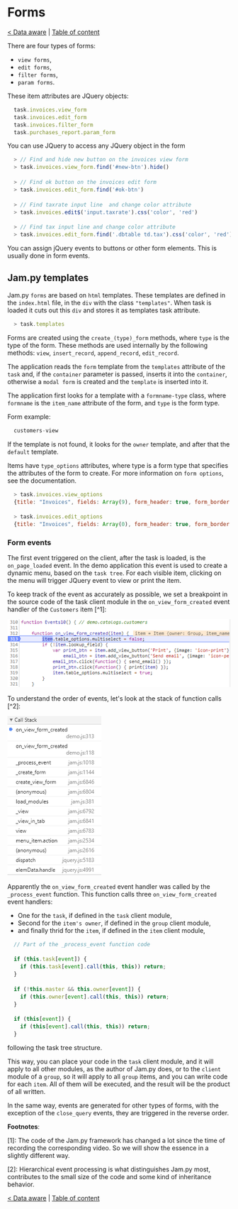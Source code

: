 
# Forms

[< Data aware](data_aware.md) | [Table of content](index.md)

There are four types of forms:

- `view forms`,
- `edit forms`,
- `filter forms`,
- `param forms`.

These item attributes are JQuery objects:

```js
  task.invoices.view_form
  task.invoices.edit_form
  task.invoices.filter_form
  task.purchases_report.param_form
```

You can use JQuery to access any JQuery object in the form

```js
  > // Find and hide new button on the invoices view form
  > task.invoices.view_form.find('#new-btn').hide()

  > // Find ok button on the invoices edit form
  > task.invoices.edit_form.find('#ok-btn')

  > // Find taxrate input line  and change color attribute
  > task.invoices.edit$('input.taxrate').css('color', 'red')

  > // Find tax input line and change color attribute
  > task.invoices.edit_form.find('.dbtable td.tax').css('color', 'red')
```

You can assign jQuery events to buttons or other form elements. This is usually done in form events.

## Jam.py templates

Jam.py `forms` are based on `html` templates. These templates are defined in the `index.html` file, in the `div` with the class `"templates"`. When task is loaded it cuts out this `div` and stores it as templates task attribute.

```js
  > task.templates
```

Forms are created using the `create_(type)_form` methods, where `type` is the type of the form. These methods are used internally by the following methods: `view`, `insert_record`, `append_record`, `edit_record`.

The application reads the `form` template from the `templates` attribute of the `task` and, if the `container` parameter is passed, inserts it into the `container`, otherwise a `modal form` is created and the `template` is inserted into it.

The application first looks for a template with a `formname-type` class, where `formname` is the `item_name` attribute of the form, and `type` is the form type.

Form example:

```js
  customers-view
```

If the template is not found, it looks for the `owner` template, and after that the `default` template.

Items have `type_options` attributes, where type is a form type that specifies the attributes of the form to create. For more information on `form options`, see the documentation.

```js
  > task.invoices.view_options
  {title: "Invoices", fields: Array(9), form_header: true, form_border: true, close_button: true,...}

  > task.invoices.edit_options
  {title: "Invoices", fields: Array(0), form_header: true, form_border: true, close_button: true,...}
```

### Form events

The first event triggered on the client, after the task is loaded, is the `on_page_loaded` event. In the demo application this event is used to create a dynamic menu, based on the `task tree`. For each visible item, clicking on the menu will trigger JQuery event to view or print the item.

To keep track of the event as accurately as possible, we set a breakpoint in the source code of the task client module in the `on_view_form_created` event handler of the `Customers` item [^1]:

![The on_view_form_created event handler of the Customer item on the breakpoint](_images/on_view_form_created.png)

To understand the order of events, let's look at the stack of function calls [^2]:

![The call stack on the breakpoint](_images/call_stack.png)

Apparently the `on_view_form_created` event handler was called by the `_process_event` function. This function calls three `on_view_form_created` event handlers:

- One for the `task`, if defined in the `task` client module,
- Second for the `item's owner`, if defined in the `group` client module,
- and finally thrid for the `item`, if defined in the `item` client module,

```js
  // Part of the _process_event function code
  
  if (this.task[event]) {
    if (this.task[event].call(this, this)) return;
  }
  
  if (!this.master && this.owner[event]) {
    if (this.owner[event].call(this, this)) return;
  }

  if (this[event]) {
    if (this[event].call(this, this)) return;
  }
```

following the task tree structure.

This way, you can place your code in the `task` client module, and it will apply to all other modules, as the author of Jam.py does, or to the `client` module of a `group`, so it will apply to all `group` items, and you can write code for each `item`. All of them will be executed, and the result will be the product of all written.

In the same way, events are generated for other types of forms, with the exception of the `close_query` events, they are triggered in the reverse order.

**Footnotes**:

[1]: The code of the Jam.py framework has changed a lot since the time of recording the corresponding video. So we will show the essence in a slightly different way.

[2]: Hierarchical event processing is what distinguishes Jam.py most, contributes to the small size of the code and some kind of inheritance behavior.

[< Data aware](data_aware.md) | [Table of content](index.md)

